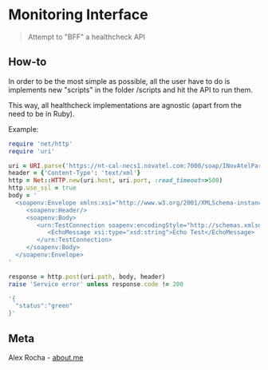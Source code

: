 # Monitoring Interface
> Attempt to "BFF" a healthcheck API

## How-to

In order to be the most simple as possible, all the user have to do is implements new "scripts" in the folder /scripts
and hit the API to run them.

This way, all healthcheck implementations are agnostic (apart from the need to be in Ruby).

Example:

```ruby
require 'net/http'
require 'uri'

uri = URI.parse('https://nt-cal-necs1.novatel.com:7000/soap/INovAtelPartnerM2M')
header = {'Content-Type': 'text/xml'}
http = Net::HTTP.new(uri.host, uri.port, :read_timeout=>500)
http.use_ssl = true
body = '
  <soapenv:Envelope xmlns:xsi="http://www.w3.org/2001/XMLSchema-instance" xmlns:xsd="http://www.w3.org/2001/XMLSchema" xmlns:soapenv="http://schemas.xmlsoap.org/soap/envelope/" xmlns:urn="urn:NovAtelPartnerM2MIntf-INovAtelPartnerM2M">
     <soapenv:Header/>
     <soapenv:Body>
        <urn:TestConnection soapenv:encodingStyle="http://schemas.xmlsoap.org/soap/encoding/">
           <EchoMessage xsi:type="xsd:string">Echo Test</EchoMessage>
        </urn:TestConnection>
     </soapenv:Body>
  </soapenv:Envelope>
'

response = http.post(uri.path, body, header)
raise 'Service error' unless response.code != 200

'{
  "status":"green"
}'
```

## Meta

Alex Rocha - [about.me](http://about.me/alex.rochas)
